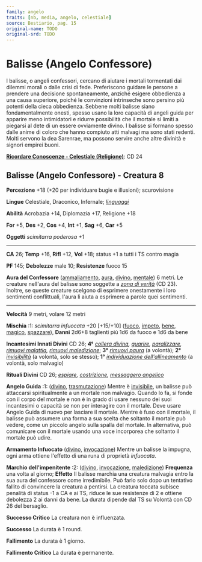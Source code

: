 ```yaml
---
family: angelo
traits: [nb, media, angelo, celestiale]
source: Bestiario, pag. 15
original-name: TODO
original-srd: TODO
---
```


# Balisse (Angelo Confessore)

I balisse, o angeli confessori, cercano di aiutare i mortali tormentati dai
dilemmi morali o dalle crisi di fede. Preferiscono guidare le persone a prendere
una decisione spontaneamente, anziché esigere obbedienza a una causa superiore,
poiché le convinzioni intrinseche sono persino più potenti della cieca
obbedienza. Sebbene molti balisse siano fondamentalmente onesti, spesso usano la
loro capacità di angeli guida per apparire meno intimidatori e ridurre
possibilità che il mortale si limiti a piegarsi al dete di un essere ovviamente
divino. I balisse si formano spesso dalle anime di coloro che hanno compiuto
atti malvagi ma sono stati redenti. Molti servono la dea Sarenrae, ma possono
servire anche altre divinità e signori empirei buoni.

**[Ricordare Conoscenze - Celestiale (Religione)](/azioni/ricordare-conoscenze)**:
CD 24

## Balisse (Angelo Confessore) - Creatura 8

**Percezione** +18 (+20 per individuare bugie e illusioni); scurovisione

**Lingue** Celestiale, Draconico, Infernale;
_[linguaggi](/incantesimi/linguaggi)_

**Abilità** Acrobazia +14, Diplomazia +17, Religione +18

**For** +5, **Des** +2, **Cos** +4, **Int** +1, **Sag** +6, **Car** +5

**Oggetti** _scimitarra poderosa +1_

---

**CA** 26; **Temp** +16, **Rifl** +12, **Vol** +18; status +1 a tutti i TS
contro magia

**PF** 145; **Debolezze** male 10; **Resistenze** fuoco 15

**Aura del Confessore** ([ammaliamento](/tratti/ammaliamento),
[aura](/tratti/aura), [divino](/tratti/divino), [mentale](/tratti/mentale)) 6
metri. Le creature nell'aura del balisse sono soggette a
_[zona di verità](/incantesimi/zona-di-verita)_ (CD 23). Inoltre, se queste
creature scelgono di esprimere onestamente i loro sentimenti conflittuali,
l'aura li aiuta a esprimere a parole quei sentimenti.

---

**Velocità** 9 metri, volare 12 metri

**Mischia** :1: _scimitarra infuocata_ +20 \[+15/+10] ([fuoco](/tratti/fuoco),
[impeto](/tratti/impeto), [bene](/tratti/bene), [magico](/tratti/magico),
[spazzare](/tratti/spazzare)), **Danni** 2d6+8 taglienti più 1d6 da fuoco e 1d6
da bene

**Incantesimi Innati Divini** CD 26; **4°**
_[collera divina](/incantesimi/collera-divina), [guarire](/incantesimi/guarire),
[paralizzare](/incantesimi/paralizzare),
[rimuovi malattia](/incantesimi/rimuovi-malattia),
[rimuovi maledizione](/incantesimi/rimuovi-maledizione)_; **3°**
_[rimuovi paura](/incantesimi/rimuovi-paura)_ (a volontà); **2°**
_[invisibilità](/incantesimi/invisibilita)_ (a volontà, solo se stesso); **1°**
_[individuazione dell'allineamento](/incantesimi/individuazione-dellallineamento)_
(a volontà, solo malvagio)

**Rituali Divini** CD 26; _[espiare](/incantesimi/rituali),
[costrizione](/incantesimi/rituali),
[messaggero angelico](/incantesimi/rituali)_

**Angelo Guida** :1: ([divino](/tratti/divino),
[trasmutazione](/tratti/trasmutazione)) Mentre è
[invisibile](/condizioni/invisibile), un balisse può attaccarsi spiritualmente a
un mortale non malvagio. Quando lo fa, si fonde con il corpo del mortale e non è
in grado di usare nessuno dei suoi incantesimi o capacità se non per interagire
con il mortale. Deve usare Angelo Guida di nuovo per lasciare il mortale. Mentre
è fuso con il mortale, il balisse può assumere una forma a sua scelta che
soltanto il mortale può vedere, come un piccolo angelo sulla spalla del mortale.
ln alternativa, può comunicare con il mortale usando una voce incorporea che
soltanto il mortale può udire.

**Armamento Infuocato** ([divino](/tratti/divino),
[invocazione](/tratti/invocazione)) Mentre un balisse la impugna, ogni arma
ottiene l'effetto di una runa di proprietà _infuocata_.

**Marchio dell'impenitente** :2: ([divino](/tratti/divino),
[invocazione](/tratti/invocazione), [maledizione](/tratti/maledizione))
**Frequenza** una volta al giorno; **Effetto** Il balisse marchia una creatura
malvagia entro la sua aura del confessore come irredimibile. Può farlo solo dopo
un tentativo fallito di convincere la creatura a pentirsi. La creatura toccata
subisce penalità di status -1 a CA e ai TS, riduce le sue resistenze di 2 e
ottiene debolezza 2 ai danni da bene. La durata dipende dal TS su Volontà con CD
26 del bersaglio.

**Successo Critico** La creatura non è influenzata.

**Successo** La durata è 1 round.

**Fallimento** La durata è 1 giorno.

**Fallimento Critico** La durata è permanente.
